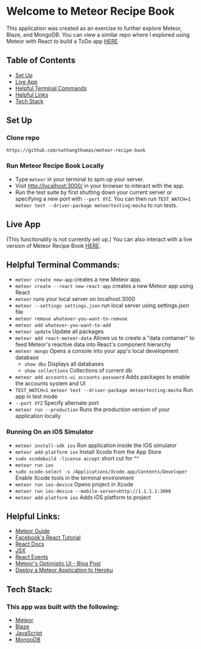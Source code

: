 # Welcome to Meteor Recipe Book
This application was created as an exercise to further explore Meteor, Blaze, and MongoDB. You can view a similar repo where I explored using Meteor with React to build a ToDo app [HERE](https://github.com/nathangthomas/meteor-todos)

## Table of Contents
<!--ts-->
   * [Set Up](#set-up)
   * [Live App](#live-app)
   * [Helpful Terminal Commands](#helpful-terminal-commands)
   * [Helpful Links](#helpful-links)
   * [Tech Stack](#tech-stack)
<!--te-->

## **Set Up**

### Clone repo
```
https://github.com/nathangthomas/meteor-recipe-book
```
### Run Meteor Recipe Book Locally
- Type `meteor` in your terminal to spin up your server.
- Visit [http://localhost:3000/](http://localhost:3000/) in your browser to interact with the app.
- Run the test suite by first shutting down your current server or specifying a new port with `--port XYZ`.
  You can then run `TEST_WATCH=1 meteor test --driver-package meteortesting:mocha` to run tests.

## Live App
(This functionality is not currently set up.)
You can also interact with a live version of Meteor Recipe Book [HERE](https://deceptively-delicious.herokuapp.com/).

## Helpful Terminal Commands:
- `meteor create new-app` creates a new Meteor app.
- `meteor create --react new-react-app` creates a new Meteor app using React
- `meteor` runs your local server on localhost:3000
- `meteor --settings settings.json` run local server using settings.json file
- `meteor remove whatever-you-want-to-remvoe`
- `meteor add whatever-you-want-to-add`
- `meteor update` Update all packages
- `meteor add react-meteor-data` Allows us to create a "data container" to feed Meteor's reactive data into React's component hierarchy
- `meteor mongo` Opens a console into your app's local development database
  - `show dbs` Displays all databases
  -  `show collections` Collections of current db
- `meteor add accounts-ui accounts-password` Adds packages to enable the accounts system and UI
- `TEST_WATCH=1 meteor test --driver-package meteortesting:mocha` Run app in test mode
- `--port XYZ` Specify alternate port
- `meteor run --production` Runs the production version of your application locally

### Running On an iOS Simulator
- `meteor install-sdk ios` Run application inside the IOS simulator
- `meteor add-platform ios` Install Xcode from the App Store
- `sudo xcodebuild -license accept` short cut for ^^
- `meteor run ios`
- `sudo xcode-select -s /Applications/Xcode.app/Contents/Developer` Enable Xcode tools in the terminal environment
- `meteor run ios-device` Opens project in Xcode
- `meteor run ios-device --mobile-server=http://1.1.1.1:3000`
- `meteor add-platform ios` Adds iOS platform to project

## Helpful Links:
- [Meteor Guide](https://guide.meteor.com/)
- [Facebook's React Tutorial](https://reactjs.org/tutorial/tutorial.html)
- [React Docs](https://reactjs.org/)
- [JSX](https://reactjs.org/docs/jsx-in-depth.html)
- [React Events](https://reactjs.org/docs/events.html)
- [Meteor's Optimistic UI - Blog Post](https://blog.meteor.com/optimistic-ui-with-meteor-67b5a78c3fcf)
- [Deploy a Meteor Application to Heroku](https://medium.com/@leonardykris/how-to-run-a-meteor-js-application-on-heroku-in-10-steps-7aceb12de234)

## Tech Stack:
### This app was built with the following:
- [Meteor](https://www.meteor.com/)
- [Blaze](http://blazejs.org/guide/introduction.html)
- [JavaScript](https://www.javascript.com/)
- [MongoDB](https://www.mongodb.com/)

